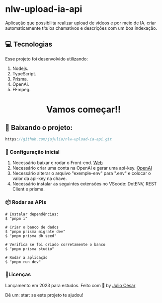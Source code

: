 # nlw-upload-ia-api
Aplicação que possibilita realizar upload de videos e por meio de IA, criar automaticamente títulos chamativos e descrições com um boa indexação.
 
## :computer: Tecnologias
Esse projeto foi desenvolvido utilizando:

1. Nodejs.
2. TypeScript.
3. Prisma.
4. OpenAi.
5. FFmpeg.

<h1 align="center">Vamos começar!!</h1>
 
## :rocket: Baixando o projeto: 
```javascript
https://github.com/jujulio/nlw-upload-ia-api.git
```

### :rocket: Configuração inicial
1. Necessário baixar e rodar o Front-end.
   [Web](https://github.com/jujulio/nlw-upload-ia-web.git)
2. Necessário criar uma conta na OpenAI e gerar uma api-key.
   [OpenAI](https://openai.com/)
3. Necessário alterar o arquivo "exemple-env" para ".env" e colocar o valor da api-key na chave.
4. Necessário instalar as seguintes extensões no VScode: DotENV, REST Client e prisma.
   

### :package: Rodar as APIs

```console
# Instalar dependências:
$ "pnpm i"

# Criar o banco de dados
$ "pnpm prisma migrate dev"
$ "pnpm prisma db seed"

# Verifica se foi criado corretamente o banco
$ "pnpm prisma studio"

# Rodar a aplicação
$ "pnpm run dev"

```

 ### :book:Licenças
 Lançamento em 2023 para estudos.
 Feito com :purple_heart: by [Julio César](https://github.com/jujulio)
 
 Dê um: star: se este projeto te ajudou!

